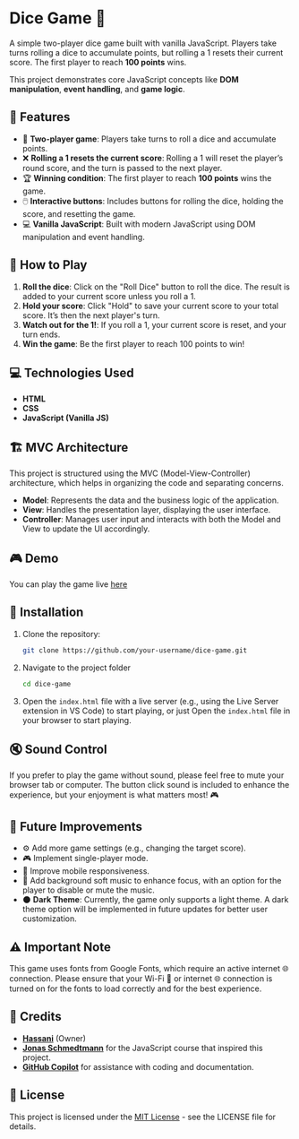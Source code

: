 # Dice Game 🎲

A simple two-player dice game built with vanilla JavaScript. Players take turns rolling a dice to accumulate points, but rolling a 1 resets their current score. The first player to reach **100 points** wins.

This project demonstrates core JavaScript concepts like **DOM manipulation**, **event handling**, and **game logic**.

## 📝 Features

- 🎲 **Two-player game**: Players take turns to roll a dice and accumulate points.
- ❌ **Rolling a 1 resets the current score**: Rolling a 1 will reset the player’s round score, and the turn is passed to the next player.
- 🏆 **Winning condition**: The first player to reach **100 points** wins the game.
- 🖱️ **Interactive buttons**: Includes buttons for rolling the dice, holding the score, and resetting the game.
- 💻 **Vanilla JavaScript**: Built with modern JavaScript using DOM manipulation and event handling.

## 🚀 How to Play

1. **Roll the dice**: Click on the "Roll Dice" button to roll the dice. The result is added to your current score unless you roll a 1.
2. **Hold your score**: Click "Hold" to save your current score to your total score. It’s then the next player's turn.
3. **Watch out for the 1!**: If you roll a 1, your current score is reset, and your turn ends.
4. **Win the game**: Be the first player to reach 100 points to win!

## 💻 Technologies Used

- **HTML**
- **CSS**
- **JavaScript (Vanilla JS)**

## 🏗️ MVC Architecture

This project is structured using the MVC (Model-View-Controller) architecture, which helps in organizing the code and separating concerns.

- **Model**: Represents the data and the business logic of the application.
- **View**: Handles the presentation layer, displaying the user interface.
- **Controller**: Manages user input and interacts with both the Model and View to update the UI accordingly.

## 🎮 Demo

You can play the game live [here](https://dice-game-hassanidev.netlify.app/)

## 📂 Installation

1. Clone the repository:

   ```bash
   git clone https://github.com/your-username/dice-game.git
   ```

1. Navigate to the project folder

   ```bash
   cd dice-game
   ```

1. Open the `index.html` file with a live server (e.g., using the Live Server extension in VS Code) to start playing, or just Open the `index.html` file in your browser to start playing.

## 🔇 Sound Control

If you prefer to play the game without sound, please feel free to mute your browser tab or computer. The button click sound is included to enhance the experience, but your enjoyment is what matters most! 🎮

## 🔧 Future Improvements

- ⚙️ Add more game settings (e.g., changing the target score).
- 🎮 Implement single-player mode.
- 📱 Improve mobile responsiveness.
- 🎵 Add background soft music to enhance focus, with an option for the player to disable or mute the music.
- 🌑 **Dark Theme**: Currently, the game only supports a light theme. A dark theme option will be implemented in future updates for better user customization.

## ⚠️ Important Note

This game uses fonts from Google Fonts, which require an active internet 🌐 connection. Please ensure that your Wi-Fi 🛜 or internet 🌐 connection is turned on for the fonts to load correctly and for the best experience.

## 🏅 Credits

- **[Hassani](https://github.com/HassaniDev)** (Owner)
- **[Jonas Schmedtmann](https://codingheroes.io/)** for the JavaScript course that inspired this project.
- **[GitHub Copilot](https://github.com/features/copilot)** for assistance with coding and documentation.

## 📄 License

This project is licensed under the [MIT License](https://opensource.org/license/mit) - see the LICENSE file for details.
